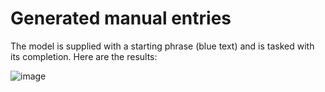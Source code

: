 # Generated manual entries

The model is supplied with a starting phrase (blue text) and is tasked with its completion.
Here are the results:

![image](https://github.com/ventus550/generating-man-pages-with-gpt2/assets/58316065/eb1aee1d-c9c0-4e01-8d46-abc623804562)
